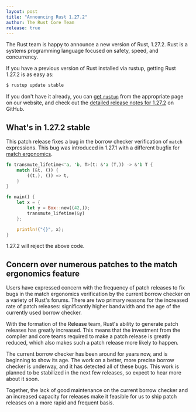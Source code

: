 ```yaml
---
layout: post
title: "Announcing Rust 1.27.2"
author: The Rust Core Team
release: true
---
```


The Rust team is happy to announce a new version of Rust, 1.27.2. Rust is a
systems programming language focused on safety, speed, and concurrency.

If you have a previous version of Rust installed via rustup, getting Rust
1.27.2 is as easy as:

```bash
$ rustup update stable
```

If you don't have it already, you can [get `rustup`][install] from the
appropriate page on our website, and check out the [detailed release notes for
1.27.2][notes] on GitHub.

[install]: https://www.rust-lang.org/install.html
[notes]: https://github.com/rust-lang/rust/blob/stable/RELEASES.md#version-1272-2018-07-20

## What's in 1.27.2 stable

This patch release fixes a bug in the borrow checker verification of `match` expressions. This bug
was introduced in 1.27.1 with a different bugfix for [match ergonomics].

```rust
fn transmute_lifetime<'a, 'b, T>(t: &'a (T,)) -> &'b T {
    match (&t, ()) {
        ((t,), ()) => t,
    }
}

fn main() {
    let x = {
        let y = Box::new((42,));
        transmute_lifetime(&y)
    };

    println!("{}", x);
}
```

1.27.2 will reject the above code.

## Concern over numerous patches to the match ergonomics feature

Users have expressed concern with the frequency of patch releases to fix bugs in the match
ergonomics verification by the current borrow checker on a variety of Rust's forums. There are two
primary reasons for the increased rate of patch releases: significantly higher bandwidth and the
age of the currently used borrow checker.

With the formation of the Release team, Rust's ability to generate patch releases has
greatly increased. This means that the investment from the compiler and core teams required to make
a patch release is greatly reduced, which also makes such a patch release more likely to happen.

The current borrow checker has been around for years now, and is beginning to show its age.  The
work on a better, more precise borrow checker is underway, and it has detected all of these bugs.
This work is planned to be stabilized in the next few releases, so expect to hear more about it
soon.

Together, the lack of good maintenance on the current borrow checker and an increased capacity for
releases make it feasible for us to ship patch releases on a more rapid and frequent basis.

[match ergonomics]: https://blog.rust-lang.org/2018/05/10/Rust-1.26.html#nicer-match-bindings
